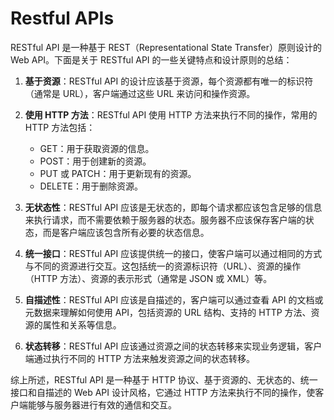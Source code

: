 # Restful APIs

RESTful API 是一种基于 REST（Representational State Transfer）原则设计的 Web API。下面是关于 RESTful API 的一些关键特点和设计原则的总结：

1. **基于资源**：RESTful API 的设计应该基于资源，每个资源都有唯一的标识符（通常是 URL），客户端通过这些 URL 来访问和操作资源。

2. **使用 HTTP 方法**：RESTful API 使用 HTTP 方法来执行不同的操作，常用的 HTTP 方法包括：
   - GET：用于获取资源的信息。
   - POST：用于创建新的资源。
   - PUT 或 PATCH：用于更新现有的资源。
   - DELETE：用于删除资源。

3. **无状态性**：RESTful API 应该是无状态的，即每个请求都应该包含足够的信息来执行请求，而不需要依赖于服务器的状态。服务器不应该保存客户端的状态，而是客户端应该包含所有必要的状态信息。

4. **统一接口**：RESTful API 应该提供统一的接口，使客户端可以通过相同的方式与不同的资源进行交互。这包括统一的资源标识符（URL）、资源的操作（HTTP 方法）、资源的表示形式（通常是 JSON 或 XML）等。

5. **自描述性**：RESTful API 应该是自描述的，客户端可以通过查看 API 的文档或元数据来理解如何使用 API，包括资源的 URL 结构、支持的 HTTP 方法、资源的属性和关系等信息。

6. **状态转移**：RESTful API 应该通过资源之间的状态转移来实现业务逻辑，客户端通过执行不同的 HTTP 方法来触发资源之间的状态转移。

综上所述，RESTful API 是一种基于 HTTP 协议、基于资源的、无状态的、统一接口和自描述的 Web API 设计风格，它通过 HTTP 方法来执行不同的操作，使客户端能够与服务器进行有效的通信和交互。